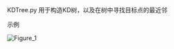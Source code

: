 KDTree.py 用于构造KD树，以及在树中寻找目标点的最近邻

示例

![Figure_1](https://user-images.githubusercontent.com/57849782/135826858-fa615034-b084-4a76-875c-4a17d4862c7e.png)
